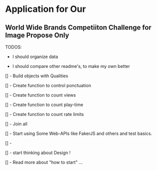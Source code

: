 # Application for Our 
## World Wide Brands Competiiton Challenge for Image Propose Only


TODOS: 

- I should organize data 

- I should compare other readme's, to make my own better

[] - Build objects with Qualities

[] - Create function to control ponctuation 

[] - Create function to count views

[] - Create function to count play-time

[] - Create function to count rate limits

[] - Join all 

[] - Start using Some Web-APIs like FakerJS and others and test basics. 

[] - 

[] - start thinking about Design ! 

[] - Read more about "how to start" ... 




